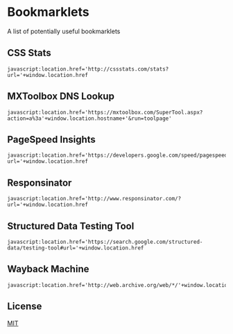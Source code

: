 # Bookmarklets
A list of potentially useful bookmarklets

## CSS Stats
```
javascript:location.href='http://cssstats.com/stats?url='+window.location.href
```

## MXToolbox DNS Lookup
```
javascript:location.href='https://mxtoolbox.com/SuperTool.aspx?action=a%3a'+window.location.hostname+'&run=toolpage'
```

## PageSpeed Insights
```
javascript:location.href='https://developers.google.com/speed/pagespeed/insights/?url='+window.location.href
```

## Responsinator
```
javascript:location.href='http://www.responsinator.com/?url='+window.location.href
```

## Structured Data Testing Tool
```
javascript:location.href='https://search.google.com/structured-data/testing-tool#url='+window.location.href
```

## Wayback Machine
```
javascript:location.href='http://web.archive.org/web/*/'+window.location.href
```
## License
[MIT](https://github.com/taylorbryant/bookmarklets/blob/master/LICENSE.md)
